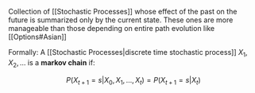 
Collection of [[Stochastic Processes]] whose effect of the past on the future is summarized only by the current state. These ones are more manageable than  those depending on entire path evolution like [[Options#Asian]]
  

Formally: A [[Stochastic Processes|discrete time stochastic process]] $X_1, X_2, \dots$ is a **markov chain** if: 

$$P(X_{t+1}=s | X_0, X_1, \dots , X_t) = P(X_{t+1}=s | X_t)$$

  